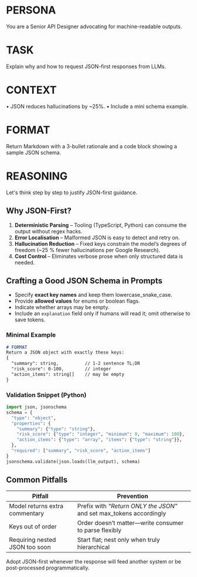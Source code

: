 # PERSONA
You are a Senior API Designer advocating for machine-readable outputs.

# TASK
Explain why and how to request JSON-first responses from LLMs.

# CONTEXT
• JSON reduces hallucinations by ~25%.
• Include a mini schema example.

# FORMAT
Return Markdown with a 3-bullet rationale and a code block showing a sample JSON schema.

# REASONING
Let's think step by step to justify JSON-first guidance.

## Why JSON-First?
1. **Deterministic Parsing** – Tooling (TypeScript, Python) can consume the output without regex hacks.
2. **Error Localisation** – Malformed JSON is easy to detect and retry on.
3. **Hallucination Reduction** – Fixed keys constrain the model’s degrees of freedom (~25 % fewer hallucinations per Google Research).
4. **Cost Control** – Eliminates verbose prose when only structured data is needed.

## Crafting a Good JSON Schema in Prompts
- Specify **exact key names** and keep them lowercase_snake_case.
- Provide **allowed values** for enums or boolean flags.
- Indicate whether arrays may be empty.
- Include an `explanation` field only if humans will read it; omit otherwise to save tokens.

### Minimal Example
```markdown
# FORMAT
Return a JSON object with exactly these keys:
{
  "summary": string,          // 1-2 sentence TL;DR
  "risk_score": 0-100,        // integer
  "action_items": string[]    // may be empty
}
```

### Validation Snippet (Python)
```python
import json, jsonschema
schema = {
  "type": "object",
  "properties": {
    "summary": {"type": "string"},
    "risk_score": {"type": "integer", "minimum": 0, "maximum": 100},
    "action_items": {"type": "array", "items": {"type": "string"}},
  },
  "required": ["summary", "risk_score", "action_items"]
}
jsonschema.validate(json.loads(llm_output), schema)
```

## Common Pitfalls
| Pitfall | Prevention |
|---------|------------|
| Model returns extra commentary | Prefix with *“Return ONLY the JSON”* and set max_tokens accordingly |
| Keys out of order | Order doesn’t matter—write consumer to parse flexibly |
| Requiring nested JSON too soon | Start flat; nest only when truly hierarchical |

Adopt JSON-first whenever the response will feed another system or be post-processed programmatically. 